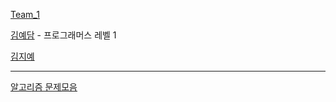 [Team_1](https://github.com/Yedam101/Mulcam-Study/blob/master/Team_1.md)

[김예담](https://github.com/Yedam101/Mulcam-Study/tree/master/yedam101)
    - 프로그래머스 레벨 1

[김지예](https://github.com/Yedam101/Mulcam-Study/blob/master/zzeeye/zzeeye.md)









-----------------------------
[알고리즘 문제모음](https://github.com/Yedam101/Mulcam-Study/tree/master/yedam101/algorithm)